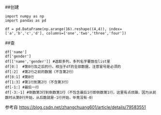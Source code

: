 ##创建

	import numpy as np
	import pandas as pd
 
	df = pd.DataFrame(np.arange(16).reshape((4,4)), index=['a','b','c','d'], columns=['one','two','three','four'])


##查

	df['name']
	df['gender']
	df[['name','gender']] #选取多列，多列名字要放在list里
	df[0:]	#第0行及之后的行，相当于df的全部数据，注意冒号是必须的
	df[:2]	#第2行之前的数据（不含第2行）
	df[0:1]	#第0行
	df[1:3] #第1行到第2行（不含第3行）
	df[-1:] #最后一行
	df[-3:-1] #倒数第3行到倒数第1行（不包含最后1行即倒数第1行，这里有点烦躁，因为从前数时从第0行开始，从后数就是-1行开始，毕竟没有-0） 



参考自 https://blog.csdn.net/zhangchuang601/article/details/79583551